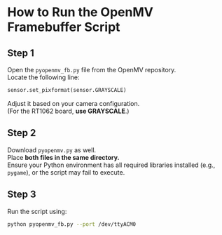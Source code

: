 # How to Run the OpenMV Framebuffer Script

## Step 1  
Open the `pyopenmv_fb.py` file from the OpenMV repository.  
Locate the following line:  
```python
sensor.set_pixformat(sensor.GRAYSCALE)
```  
Adjust it based on your camera configuration.  
(For the RT1062 board, **use GRAYSCALE**.)

## Step 2  
Download `pyopenmv.py` as well.  
Place **both files in the same directory.**  
Ensure your Python environment has all required libraries installed (e.g., `pygame`), or the script may fail to execute.

## Step 3  
Run the script using:  
```bash
python pyopenmv_fb.py --port /dev/ttyACM0
```  

